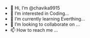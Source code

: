 - 👋 Hi, I’m @chavika9915
- 👀 I’m interested in Coding...
- 🌱 I’m currently learning Everthing...
- 💞️ I’m looking to collaborate on ...
- 📫 How to reach me ...

<!---
chavika9915/chavika9915 is a ✨ special ✨ repository because its `README.md` (this file) appears on your GitHub profile.
You can click the Preview link to take a look at your changes.
--->
